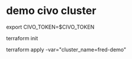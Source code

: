 # demo civo cluster

export CIVO_TOKEN=$CIVO_TOKEN

terraform init

terraform apply -var="cluster_name=fred-demo"
